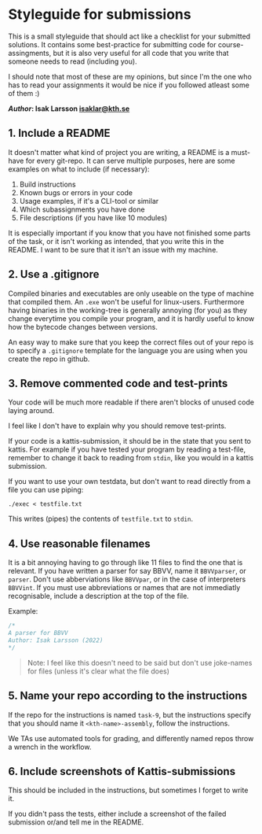 # Styleguide for submissions

This is a small styleguide that should act like a checklist for your submitted solutions. It contains some best-practice for submitting code for course-assingments, but it is also very useful for all code that you write that someone needs to read (including you). 

I should note that most of these are my opinions, but since I'm the one who has to read your assignments it would be nice if you followed atleast some of them :)

**_Author_: Isak Larsson <isaklar@kth.se>**

## 1. Include a README
It doesn't matter what kind of project you are writing, a README is a must-have for every git-repo. It can serve multiple purposes, here are some examples on what to include (if necessary):

1. Build instructions
2. Known bugs or errors in your code
3. Usage examples, if it's a CLI-tool or similar
4. Which subassignments you have done
5. File descriptions (if you have like 10 modules)

It is especially important if you know that you have not finished some parts of the task, or it isn't working as intended, that you write this in the README. I want to be sure that it isn't an issue with my machine. 
## 2. Use a .gitignore
Compiled binaries and executables are only useable on the type of machine that compiled them. An `.exe` won't be useful for linux-users. Furthermore having binaries in the working-tree is generally annoying (for you) as they change everytime you compile your program, and it is hardly useful to know how the bytecode changes between versions. 

An easy way to make sure that you keep the correct files out of your repo is to specify a `.gitignore` template for the language you are using when you create the repo in github.

## 3. Remove commented code and test-prints

Your code will be much more readable if there aren't blocks of unused code laying around. 

I feel like I don't have to explain why you should remove test-prints.

If your code is a kattis-submission, it should be in the state that you sent to kattis. For example if you have tested your program by reading a test-file, remember to change it back to reading from `stdin`, like you would in a kattis submission.

If you want to use your own testdata, but don't want to read directly from a file you can use piping:
```
./exec < testfile.txt
```
This writes (pipes) the contents of `testfile.txt` to `stdin`.
## 4. Use reasonable filenames

It is a bit annoying having to go through like 11 files to find the one that is relevant. If you have written a parser for say BBVV, name it `BBVVparser`, or `parser`. Don't use abberviations like `BBVVpar`, or in the case of interpreters `BBVVint`. If you must use abbreviations or names that are not immediatly recognisable, include a description at the top of the file. 

Example:
```rust
/*
A parser for BBVV
Author: Isak Larsson (2022) 
*/
```

> Note: I feel like this doesn't need to be said but don't use joke-names for files (unless it's clear what the file does)


## 5. Name your repo according to the instructions
If the repo for the instructions is named `task-9`, but the instructions specify that you should name it `<kth-name>-assembly`, follow the instructions.

We TAs use automated tools for grading, and differently named repos throw a wrench in the workflow. 

## 6. Include screenshots of Kattis-submissions
This should be included in the instructions, but sometimes I forget to write it. 

If you didn't pass the tests, either include a screenshot of the failed submission or/and tell me in the README.